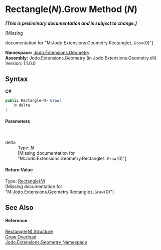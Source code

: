 # Rectangle(*N*).Grow Method (*N*)
 _**\[This is preliminary documentation and is subject to change.\]**_

\[Missing <summary> documentation for "M:Jodo.Extensions.Geometry.Rectangle`1.Grow(`0)"\]

**Namespace:**&nbsp;<a href="N_Jodo_Extensions_Geometry">Jodo.Extensions.Geometry</a><br />**Assembly:**&nbsp;Jodo.Extensions.Geometry (in Jodo.Extensions.Geometry.dll) Version: 1.1.0.0

## Syntax

**C#**<br />
``` C#
public Rectangle<N> Grow(
	N delta
)
```


#### Parameters
&nbsp;<dl><dt>delta</dt><dd>Type: <a href="T_Jodo_Extensions_Geometry_Rectangle_1">*N*</a><br />\[Missing <param name="delta"/> documentation for "M:Jodo.Extensions.Geometry.Rectangle`1.Grow(`0)"\]</dd></dl>

#### Return Value
Type: <a href="T_Jodo_Extensions_Geometry_Rectangle_1">Rectangle</a>(<a href="T_Jodo_Extensions_Geometry_Rectangle_1">*N*</a>)<br />\[Missing <returns> documentation for "M:Jodo.Extensions.Geometry.Rectangle`1.Grow(`0)"\]

## See Also


#### Reference
<a href="T_Jodo_Extensions_Geometry_Rectangle_1">Rectangle(N) Structure</a><br /><a href="Overload_Jodo_Extensions_Geometry_Rectangle_1_Grow">Grow Overload</a><br /><a href="N_Jodo_Extensions_Geometry">Jodo.Extensions.Geometry Namespace</a><br />